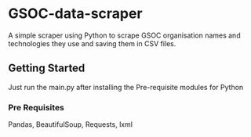 # GSOC-data-scraper
A simple scraper using Python to scrape GSOC organisation names and technologies they use and saving them in CSV files.

## Getting Started 
Just run the main.py after installing the Pre-requisite modules for Python
### Pre Requisites
Pandas,  BeautifulSoup, Requests, lxml

